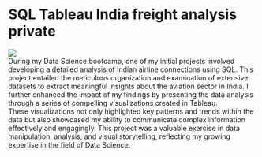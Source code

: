# SQL Tableau India freight analysis private

![](https://github.com/konradmakosa/SQL-Tableau-India-freight-analysis-private/blob/main/images/sql-tableau.gif)
<br>
During my Data Science bootcamp, one of my initial projects involved developing a detailed analysis of Indian airline connections using SQL. This project entailed the meticulous organization and examination of extensive datasets to extract meaningful insights about the aviation sector in India. I further enhanced the impact of my findings by presenting the data analysis through a series of compelling visualizations created in Tableau. <br>
These visualizations not only highlighted key patterns and trends within the data but also showcased my ability to communicate complex information effectively and engagingly. This project was a valuable exercise in data manipulation, analysis, and visual storytelling, reflecting my growing expertise in the field of Data Science.